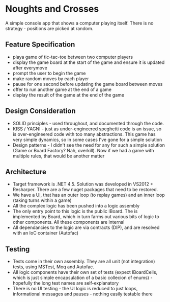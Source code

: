 # Noughts and Crosses

A simple console app that shows a computer playing itself. There is no strategy - positions are picked at random.

Feature Specification
---------------------
* playa game of tic-tac-toe between two computer players
* display the game board at the start of the game and ensure it is updated after everymove
* prompt the user to begin the game
* make random moves by each player
* pause for one second before updating the game board between moves
* offer to run another game at the end of a game
* display the result of the game at the end of the game

Design Consideration
--------------------
* SOLID principles - used throughout, and documented through the code. 
* KISS / YAGNI - just as under-engineered speghetti code is an issue, so is over-engineered code with too many abstractions. This game has very simple dynamics, so in some cases I've gone for a simple solution
* Design patterns - I didn't see the need for any for such a simple solution (Game or Board Factory? Nah, overkill). Now if we had a game with multiple rules, that would be another matter

Architecture
------------
* Target framework is .NET 4.5. Solution was developed in VS2012 + Resharper. There are a few nuget packages that need to be restored.
* We have a UI, that has an outer loop (to replay games) and an inner loop (taking turns within a game)
* All the complex logic has been pushed into a logic assembly
* The only entry point to this logic is the public IBoard. The is implemented by Board, which in turn farms out various bits of logic to other components. All these components are Internal
* All dependancies to the logic are via contracts (DIP), and are resolved with an IoC container (Autofac)

Testing
-------
* Tests come in their own assembly. They are all unit (not integration) tests, using MSTest, Moq and Autofac.
* All logic components have their own set of tests (expect IBoardCells, which is just simple encapsulation of a basic collecion of enums) - hopefully the long test names are self-explanatory
* There is no UI testing - the UI logic is reduced to just loops, informational messages and pauses - nothing easily testable there


